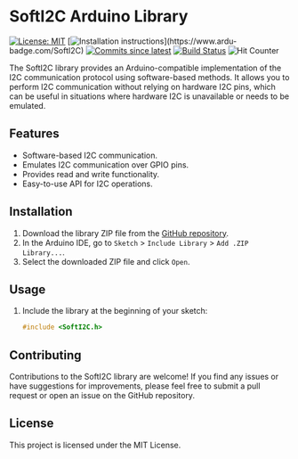 # SoftI2C Arduino Library
[![License: MIT](https://img.shields.io/badge/License-MIT-green.svg)](https://opensource.org/licenses/MIT)
[![Installation instructions](https://www.ardu-badge.com/badge/SoftI2C.svg?)](https://www.ardu-badge.com/SoftI2C)
[![Commits since latest](https://img.shields.io/github/commits-since/yasir-shahzad/SoftI2C/latest)](https://github.com/yasir-shahzad/SoftI2C/commits/master)
[![Build Status](https://github.com/yasir-shahzad/SoftI2C/workflows/LibraryBuild/badge.svg)](https://github.com/yasir-shahzad/SoftI2C/actions)
![Hit Counter](https://visitor-badge.laobi.icu/badge?page_id=yasir-shahzad_SoftI2C)

The SoftI2C library provides an Arduino-compatible implementation of the I2C communication protocol using software-based methods. It allows you to perform I2C communication without relying on hardware I2C pins, which can be useful in situations where hardware I2C is unavailable or needs to be emulated.

## Features

- Software-based I2C communication.
- Emulates I2C communication over GPIO pins.
- Provides read and write functionality.
- Easy-to-use API for I2C operations.

## Installation

1. Download the library ZIP file from the [GitHub repository](https://github.com/yasir-shahzad/SoftI2C).
2. In the Arduino IDE, go to `Sketch` > `Include Library` > `Add .ZIP Library...`.
3. Select the downloaded ZIP file and click `Open`.

## Usage

1. Include the library at the beginning of your sketch:

   ```cpp
   #include <SoftI2C.h>

   
## Contributing
Contributions to the SoftI2C library are welcome! If you find any issues or have suggestions for improvements, please feel free to submit a pull request or open an issue on the GitHub repository.

## License
This project is licensed under the MIT License.
